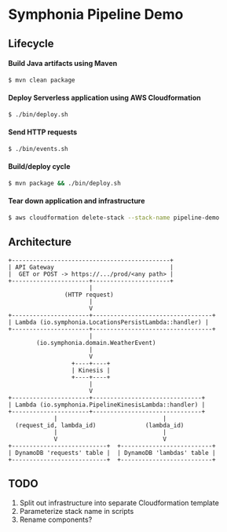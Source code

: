 # Symphonia Pipeline Demo

## Lifecycle

#### Build Java artifacts using Maven

```bash
$ mvn clean package
```

#### Deploy Serverless application using AWS Cloudformation

```bash
$ ./bin/deploy.sh
```

#### Send HTTP requests

```bash
$ ./bin/events.sh
```

#### Build/deploy cycle

```bash
$ mvn package && ./bin/deploy.sh
```

#### Tear down application and infrastructure

```bash
$ aws cloudformation delete-stack --stack-name pipeline-demo

```

## Architecture

```text
+---------------------------------------------+
| API Gateway                                 |
|  GET or POST -> https://.../prod/<any path> |
+----------------------+----------------------+
                       |
                (HTTP request)
                       |
                       V
+----------------------+----------------------------------+
| Lambda (io.symphonia.LocationsPersistLambda::handler) |
+----------------------+----------------------------------+
                       |
        (io.symphonia.domain.WeatherEvent)
                       |
                       V
                  +----+----+
                  | Kinesis |
                  +----+----+
                       |
                       V
+----------------------+-------------------------------+
| Lambda (io.symphonia.PipelineKinesisLambda::handler) |
+----------------------+-------------------------------+
             |                              |
  (request_id, lambda_id)              (lambda_id)
             |                              |
             V                              V
+---------------------------+  +--------------------------+
| DynamoDB 'requests' table |  | DynamoDB 'lambdas' table |
+---------------------------+  +--------------------------+
```

## TODO

1. Split out infrastructure into separate Cloudformation template
1. Parameterize stack name in scripts
1. Rename components?

